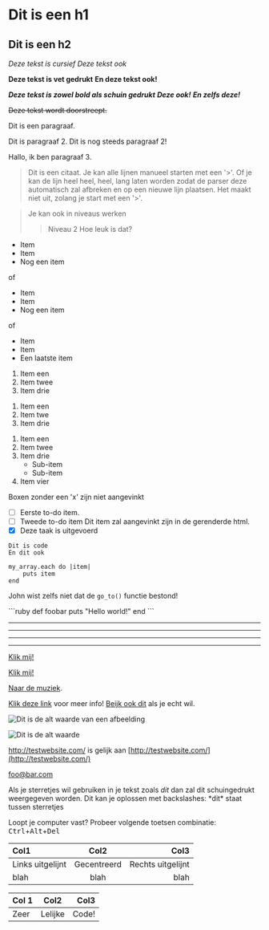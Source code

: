 
<!-- Markdown erft over van HTML, dus ieder HTML bestand is een geldig Markdown
bestand. Dit betekend ook dat html elementen gebruikt kunnen worden in Markdown
zoals het commentaar element. Echter, als je een html element maakt in een Markdown 
document kan je geen markdown gebruiken voor de waarde van dat element. -->

<!-- Markdown varieert ook van implementatie tot implementatie en per parser. Deze
tutorial zal de universele functies van Markdown -->

<!-- Headers -->
<!-- Je kan de HTML elementen <h1> tot <h6> gemakkelijk maken door voor de titel
een aantal hashes (#) te plaatsen gelijk aan het level van de header.
# Dit is een <h1>
## Dit is een <h2>
### Dit is een <h3>
#### Dit is een <h4>
##### Dit is een <h5>
###### Dit is een <h6>

<!-- Markdown heeft ook een alternatieve manier om h1 en h2 te maken -->
Dit is een h1
=============

Dit is een h2
-------------

<!-- Simpele tekst stijlen -->
<!-- Tekst kan heel gemakelijk gestyled worden cursief of bold met markdown -->

*Deze tekst is cursief*
_Deze tekst ook_

**Deze tekst is vet gedrukt**
__En deze tekst ook!__

***Deze tekst is zowel bold als schuin gedrukt***
**_Deze ook!_**
*__En zelfs deze!__*

<!-- In de GitHub versie van markdown, die gebruikt wordt om markdown te renderen
op GitHub, is er ook doorstrepen -->

~~Deze tekst wordt doorstreept.~~

<!-- Paragrafen worden onderscheiden door een of meerdere lege lijnen -->

Dit is een paragraaf. 

Dit is paragraaf 2.
Dit is nog steeds paragraaf 2!


Hallo, ik ben paragraaf 3.

<!-- Citaten zijn gemakkelijk te maken met het '>' karakter. -->

> Dit is een citaat. Je kan alle lijnen manueel starten met een '>'.
> Of je kan de lijn heel heel, heel, lang laten worden zodat de parser deze automatisch zal afbreken en op een nieuwe lijn plaatsen.
> Het maakt niet uit, zolang je start met een '>'.

> Je kan ook in niveaus werken
>> Niveau 2
> Hoe leuk is dat?

<!-- Lijsten -->
<!-- Niet geordende lijsten kunnen gemaakt worden met sterretjes, plussen of streepjes -->

* Item
* Item
* Nog een item

of

+ Item
+ Item
+ Nog een item

of

- Item
- Item
- Een laatste item

<!-- Geordende lijsten kunnen gemaakt wroden met cijfers -->

1. Item een
2. Item twee
3. Item drie

<!-- Het getal moet zelfs niet overeen komen met het item in de lijst, markdown zal
automatisch de nummers aanpassen -->

1. Item een
1. Item twe
1. Item drie
<!-- (De output is gelijk aan de vorige lijst) -->

<!-- Je kan ook gebruik maken van sub lijsten -->

1. Item een
2. Item twee
3. Item drie
    * Sub-item
    * Sub-item
4. Item vier

<!-- Er zijn zelfs todo lijsten. Dit genereert HTML checkboxen. -->

Boxen zonder een 'x' zijn niet aangevinkt
- [ ] Eerste to-do item.
- [ ] Tweede to-do item
Dit item zal aangevinkt zijn in de gerenderde html.
- [x] Deze taak is uitgevoerd

<!-- Code blokken -->
<!-- Een code block kan aangeduid worden door vier spaties of een tab -->

    Dit is code
    En dit ook

<!-- Extra tabs kunnen gebruikt worden om tabs in de code aan te geven -->

    my_array.each do |item|
        puts item
    end

<!-- Inline code kan aangeduid worden met ` -->

John wist zelfs niet dat de `go_to()` functie bestond!

<!-- In GitHub Markdown kan je een speciale syntax gebruiken die aangeeft welke
taal gebruikt wordt in het code blok. -->

\`\`\`ruby <!-- Wis de backslashes om dit te doen, juist ruby ! -->
def foobar
    puts "Hello world!"
end
\`\`\` <!-- Hier ook, geen backslashes, juist  -->

<!-- Voor bovenstaande tekst moet geen tab gebruikt worden. Plus, GitHub zal syntax
highlighting gebruiken voor deze specifieke taal. Hier, Ruby.

<!-- Horizontale lijn (<hr />) -->
<!-- Horizontale lijnen kunnen gemakkelijk toegevoegd worden door drie of meer
sterretjes, of streepjes te plaatsen -->

***
---
- - -
****************

<!-- Links -->
<!-- Een van de beste dingen in Markdown is hoe simpel het is om links te maken.
plaats de tekst om weer te geven tussen [ en ] gevolgd door de link tussen ( en ) -->

[Klik mij!](http://test.com/)

<!-- Een titel kan ook toegevoegd worden aan de link met aanhalingstekens -->

[Klik mij!](http://test.com/ "Titel voor de link")

<!-- Relative paden werken ook -->

[Naar de muziek](/music/).

<!-- Links kunnen ook gelegd worden met referenties -->

[Klik deze link][link1] voor meer info!
[Beijk ook dit][foobar] als je echt wil.

[link1]: http://test.com/ "Cool!"
[foobar]: http://foobar.biz/ "Tof!"


<!-- Afbeeldingen -->
<!-- Afbeeldingen worden toegevoegd op exact de zelfde manier als links maar met een 
uitroepteken aan het begin van de lijn. -->

![Dit is de alt waarde van een afbeelding](http://imgur.com/myimage.jpg "Optionele titel")

<!-- Referenties werkt ook zals bij links -->

![Dit is de alt waarde][myimage]

[myimage]: relative/urls/cool/image.jpg "als een titel nodig is, staat deze hier"

<!-- Varia -->
<!-- Auto-links -->

<http://testwebsite.com/> is gelijk aan
[http://testwebsite.com/](http://testwebsite.com/)

<!-- Auto-links for emails -->

<foo@bar.com>

<!-- Karakters escapen -->

Als je sterretjes wil gebruiken in je tekst zoals *dit* dan zal dit schuingedrukt weergegeven
worden.
Dit kan je oplossen met backslashes: \*dit\* staat tussen sterretjes

<!-- Toetsenbord toetsen -->
<!-- In GitHub Markdown, kan je <kbd> gebruiken om toetsenbord toetsen weer te geven -->

Loopt je computer vast? Probeer volgende toetsen combinatie:
<kbd>Ctrl</kbd>+<kbd>Alt</kbd>+<kbd>Del</kbd>

<!-- Tabellen -->
<!-- Tabellen zijn momenteel enkel beschikbaar in GitHub Markdown en zijn redelijk omslachtig.
Maar als je er echt wilt toevoegen: -->

| Col1             | Col2        | Col3              |
| :--------------- | :---------: | ----------------: |
| Links uitgelijnt | Gecentreerd | Rechts uitgelijnt |
| blah             | blah        | blah              |

<!-- of, Voor het zelfde resultaat -->

Col 1 | Col2 | Col3
:-- | :-: | --:
Zeer | Lelijke | Code!

<!-- The end! -->


